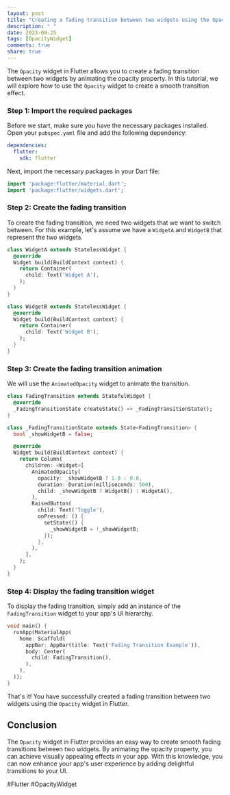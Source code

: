 ```yaml
---
layout: post
title: "Creating a fading transition between two widgets using the Opacity widget"
description: " "
date: 2023-09-25
tags: [OpacityWidget]
comments: true
share: true
---
```


The `Opacity` widget in Flutter allows you to create a fading transition between two widgets by animating the opacity property. In this tutorial, we will explore how to use the `Opacity` widget to create a smooth transition effect.

### Step 1: Import the required packages

Before we start, make sure you have the necessary packages installed. Open your `pubspec.yaml` file and add the following dependency:

```yaml
dependencies:
  flutter:
    sdk: flutter
```

Next, import the necessary packages in your Dart file:

```dart
import 'package:flutter/material.dart';
import 'package:flutter/widgets.dart';
```

### Step 2: Create the fading transition

To create the fading transition, we need two widgets that we want to switch between. For this example, let's assume we have a `WidgetA` and `WidgetB` that represent the two widgets.

```dart
class WidgetA extends StatelessWidget {
  @override
  Widget build(BuildContext context) {
    return Container(
      child: Text('Widget A'),
    );
  }
}

class WidgetB extends StatelessWidget {
  @override
  Widget build(BuildContext context) {
    return Container(
      child: Text('Widget B'),
    );
  }
}
```

### Step 3: Create the fading transition animation

We will use the `AnimatedOpacity` widget to animate the transition. 

```dart
class FadingTransition extends StatefulWidget {
  @override
  _FadingTransitionState createState() => _FadingTransitionState();
}

class _FadingTransitionState extends State<FadingTransition> {
  bool _showWidgetB = false;

  @override
  Widget build(BuildContext context) {
    return Column(
      children: <Widget>[
        AnimatedOpacity(
          opacity: _showWidgetB ? 1.0 : 0.0,
          duration: Duration(milliseconds: 500),
          child: _showWidgetB ? WidgetB() : WidgetA(),
        ),
        RaisedButton(
          child: Text('Toggle'),
          onPressed: () {
            setState(() {
              _showWidgetB = !_showWidgetB;
            });
          },
        ),
      ],
    );
  }
}
```

### Step 4: Display the fading transition widget

To display the fading transition, simply add an instance of the `FadingTransition` widget to your app's UI hierarchy.

```dart
void main() {
  runApp(MaterialApp(
    home: Scaffold(
      appBar: AppBar(title: Text('Fading Transition Example')),
      body: Center(
        child: FadingTransition(),
      ),
    ),
  ));
}
```

That's it! You have successfully created a fading transition between two widgets using the `Opacity` widget in Flutter.

## Conclusion

The `Opacity` widget in Flutter provides an easy way to create smooth fading transitions between two widgets. By animating the opacity property, you can achieve visually appealing effects in your app. With this knowledge, you can now enhance your app's user experience by adding delightful transitions to your UI.

#Flutter #OpacityWidget